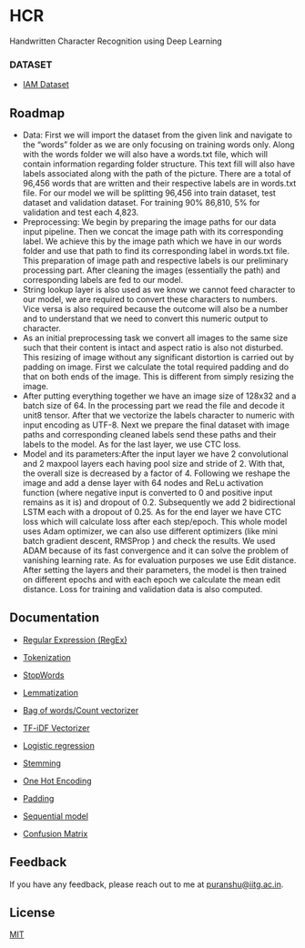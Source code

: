 # HCR
Handwritten Character Recognition using Deep Learning
### DATASET
- [IAM Dataset](https://fki.tic.heia-fr.ch/databases/download-the-iam-handwriting-database)

## Roadmap

- Data: First we will import the dataset from the given link and navigate to the “words” folder as we are only focusing on training words only. Along with the words folder we will also have a words.txt file, which will contain information regarding folder structure. This text fill will also have labels associated along with the path of the picture. There are a total of 96,456 words that are written and their respective labels are in words.txt file. For our model we will be splitting 96,456 into train dataset, test dataset and validation dataset. For training 90% 86,810, 5% for validation and test each 4,823.
- Preprocessing: We begin by preparing the image paths for our data input pipeline. Then we concat the image path with its corresponding label. We achieve this by the image path which we have in our words folder and use that path to find its corresponding label in words.txt file. This preparation of image path and respective labels is our preliminary processing part. After cleaning the images (essentially the path) and corresponding labels are fed to our model.
- String lookup layer is also used as we know we cannot feed character to our model, we are required to convert these characters to numbers. Vice versa is also required because the outcome will also be a number and to understand that we need to convert this numeric output to character.
- As an initial preprocessing task we convert all images to the same size such that their content is intact and aspect ratio is also not disturbed. This resizing of image without any significant distortion is carried out by padding on image. First we calculate the total required padding and do that on both ends of the image. This is different from simply resizing the image.
- After putting everything together we have an image size of 128x32 and a batch size of 64. In the processing part we read the file and decode it unit8 tensor. After that we vectorize the labels character to numeric with input encoding as UTF-8. Next we prepare the final dataset with image paths and corresponding cleaned labels send these paths and their labels to the model. As for the last layer, we use CTC loss.
- Model and its parameters:After the input layer we have 2 convolutional and 2 maxpool layers each having pool size and stride of 2. With that, the overall size is decreased by a factor of 4. Following we reshape the image and add a dense layer with 64 nodes and ReLu activation function (where negative input is converted to 0 and positive input remains as it is) and dropout of 0.2.
Subsequently we add 2 bidirectional LSTM each with a dropout of 0.25. As for the end layer we have CTC loss which will calculate loss after each step/epoch. This whole model uses Adam optimizer, we can also use different optimizers (like mini batch gradient descent, RMSProp ) and check the results. We used ADAM because of its fast convergence and it can solve the problem of vanishing learning rate. As for evaluation purposes we use Edit distance.
After setting the layers and their parameters, the model is then trained on different epochs and with each epoch we calculate the mean edit distance. Loss for training and validation data is also computed.


## Documentation

- [Regular Expression (RegEx)](https://docs.python.org/3/library/re.html)

- [Tokenization](https://nlp.stanford.edu/IR-book/html/htmledition/tokenization-1.html)

- [StopWords](https://www.geeksforgeeks.org/removing-stop-words-nltk-python/)

- [Lemmatization](https://pythonprogramming.net/lemmatizing-nltk-tutorial/)

- [Bag of words/Count vectorizer](https://www.mygreatlearning.com/blog/bag-of-words/)

- [TF-iDF Vectorizer](https://scikit-learn.org/stable/modules/generated/sklearn.feature_extraction.text.TfidfVectorizer.html)

- [Logistic regression](https://scikit-learn.org/stable/modules/generated/sklearn.linear_model.LogisticRegression.html)

- [Stemming](https://www.nltk.org/howto/stem.html)

- [One Hot Encoding](https://scikit-learn.org/stable/modules/generated/sklearn.preprocessing.OneHotEncoder.html)

- [Padding](https://www.tensorflow.org/api_docs/python/tf/keras/preprocessing/sequence/pad_sequences)

- [Sequential model](https://keras.io/guides/sequential_model/)

- [Confusion Matrix](https://scikit-learn.org/stable/modules/generated/sklearn.metrics.confusion_matrix.html)


## Feedback

If you have any feedback, please reach out to me at puranshu@iitg.ac.in.

## License

[MIT](https://choosealicense.com/licenses/mit/)

  
